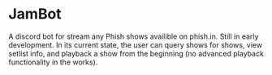 # JamBot 

A discord bot for stream any Phish shows availible on phish.in. Still in early development. In its current state, the user can query shows for shows, view setlist info, and playback a show from the beginning (no advanced playback functionality in the works). 
